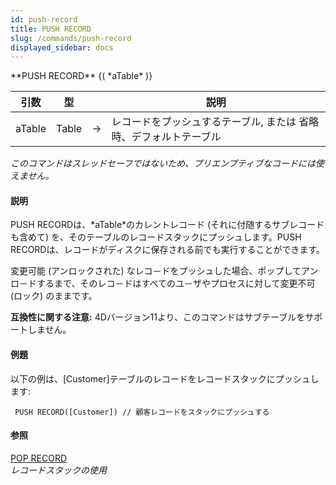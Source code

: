 ```yaml
---
id: push-record
title: PUSH RECORD
slug: /commands/push-record
displayed_sidebar: docs
---
```


<!--REF #_command_.PUSH RECORD.Syntax-->**PUSH RECORD** {( *aTable* )}<!-- END REF-->
<!--REF #_command_.PUSH RECORD.Params-->
| 引数 | 型 |  | 説明 |
| --- | --- | --- | --- |
| aTable | Table | &#8594;  | レコードをプッシュするテーブル, または 省略時、デフォルトテーブル |

<!-- END REF-->

*このコマンドはスレッドセーフではないため、プリエンプティブなコードには使えません。*


#### 説明 

<!--REF #_command_.PUSH RECORD.Summary-->PUSH RECORDは、*aTable*のカレントレコード (それに付随するサブレコードも含めて) を、そのテーブルのレコードスタックにプッシュします。<!-- END REF-->PUSH RECORDは、レコードがディスクに保存される前でも実行することができます。

変更可能 (アンロックされた) なレコ－ドをプッシュした場合、ポップしてアンロ－ドするまで、そのレコ－ドはすべてのユ－ザやプロセスに対して変更不可 (ロック) のままです。

**互換性に関する注意:** 4Dバージョン11より、このコマンドはサブテーブルをサポートしません。

#### 例題 

以下の例は、\[Customer\]テーブルのレコードをレコードスタックにプッシュします:

```4d
 PUSH RECORD([Customer]) // 顧客レコードをスタックにプッシュする
```

#### 参照 

[POP RECORD](pop-record.md)  
*レコードスタックの使用*  